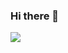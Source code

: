 ### Hi there 👋

<img align="left" src="https://github-readme-stats.vercel.app/api?username=thomasleveil&show_icons=true&icon_color=805AD5&text_color=718096&bg_color=ffffff&hide_title=true" />


<!--
**thomasleveil/thomasleveil** is a ✨ _special_ ✨ repository because its `README.md` (this file) appears on your GitHub profile.

Here are some ideas to get you started:

- 🔭 I’m currently working on ...
- 🌱 I’m currently learning ...
- 👯 I’m looking to collaborate on ...
- 🤔 I’m looking for help with ...
- 💬 Ask me about ...
- 📫 How to reach me: ...
- 😄 Pronouns: ...
- ⚡ Fun fact: ...
-->
